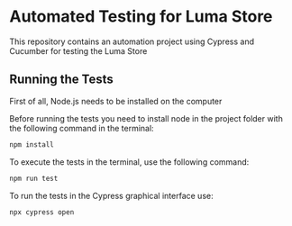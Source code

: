 # Automated Testing for Luma Store
This repository contains an automation project using Cypress and Cucumber for testing the Luma Store

## Running the Tests
First of all, Node.js needs to be installed on the computer

Before running the tests you need to install node in the project folder with the following command in the terminal:
```bash
npm install
```

To execute the tests in the terminal, use the following command:
```bash
npm run test
```

To run the tests in the Cypress graphical interface use:
```bash
npx cypress open
```


